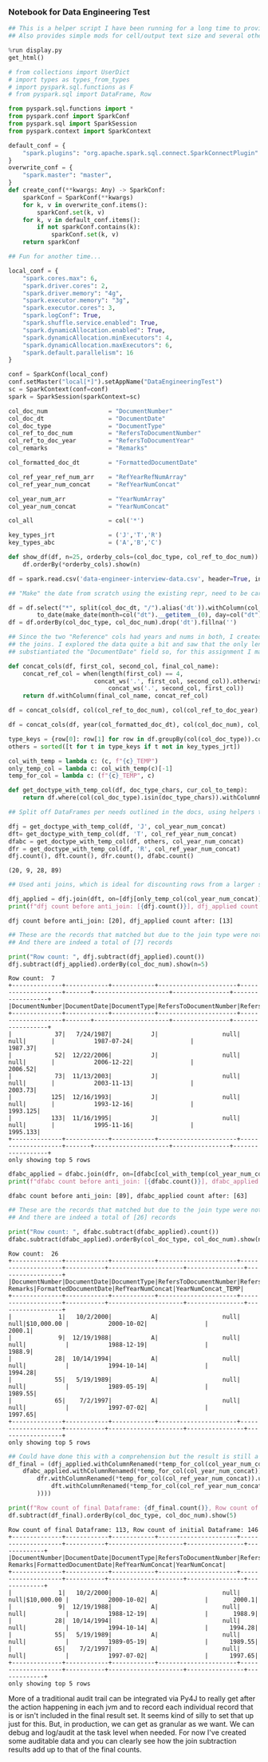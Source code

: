 ### Notebook for Data Engineering Test


```python
## This is a helper script I have been running for a long time to provide as much width as needed (and is practical)
## Also provides simple mods for cell/output text size and several other hacks

%run display.py
get_html()
```


<style>.output_text { font-size: 14px; }.CodeMirror { font-size: 14px; }.container { width: 90% !important; font-size: 14px; }</style>



```python
# from collections import UserDict
# import types as types_from_types
# import pyspark.sql.functions as F
# from pyspark.sql import DataFrame, Row

from pyspark.sql.functions import *
from pyspark.conf import SparkConf
from pyspark.sql import SparkSession
from pyspark.context import SparkContext
```


```python
default_conf = {
    "spark.plugins": "org.apache.spark.sql.connect.SparkConnectPlugin"
}
overwrite_conf = {
    "spark.master": "master",
}
def create_conf(**kwargs: Any) -> SparkConf:
    sparkConf = SparkConf(**kwargs)
    for k, v in overwrite_conf.items():
        sparkConf.set(k, v)
    for k, v in default_conf.items():
        if not sparkConf.contains(k):
            sparkConf.set(k, v)
    return sparkConf
```


```python
## Fun for another time...

local_conf = {
    "spark.cores.max": 6,
    "spark.driver.cores": 2,
    "spark.driver.memory": "4g",
    "spark.executor.memory": "3g",
    "spark.executor.cores": 3,
    "spark.logConf": True,
    "spark.shuffle.service.enabled": True,
    "spark.dynamicAllocation.enabled": True,
    "spark.dynamicAllocation.minExecutors": 4,
    "spark.dynamicAllocation.maxExecutors": 6,
    "spark.default.parallelism": 16
}

conf = SparkConf(local_conf)
conf.setMaster("local[*]").setAppName("DataEngineeringTest")
sc = SparkContext(conf=conf)
spark = SparkSession(sparkContext=sc)
```


```python
col_doc_num                 = "DocumentNumber"
col_doc_dt                  = "DocumentDate"
col_doc_type                = "DocumentType"
col_ref_to_doc_num          = "RefersToDocumentNumber"
col_ref_to_doc_year         = "RefersToDocumentYear"
col_remarks                 = "Remarks"

col_formatted_doc_dt        = "FormattedDocumentDate"

col_ref_year_ref_num_arr    = "RefYearRefNumArray"
col_ref_year_num_concat     = "RefYearNumConcat"

col_year_num_arr            = "YearNumArray"
col_year_num_concat         = "YearNumConcat"

col_all                     = col('*')

key_types_jrt               = ('J','T','R')
key_types_abc               = ('A','B','C')
```


```python
def show_df(df, n=25, orderby_cols=(col_doc_type, col_ref_to_doc_num)):
    df.orderBy(*orderby_cols).show(n)
```


```python
df = spark.read.csv('data-engineer-interview-data.csv', header=True, inferSchema=True, samplingRatio=0.5)
```


```python
## "Make" the date from scratch using the existing repr, need to be careful of M/d/yyy vs. MM/dd/yyyy (e.g.)

df = df.select("*", split(col_doc_dt, "/").alias('dt')).withColumn(col_formatted_doc_dt,
        to_date(make_date(month=col("dt").__getitem__(0), day=col("dt").__getitem__(1), year=col("dt").__getitem__(2)), 'MM/dd/yyyy'))
df = df.orderBy(col_doc_type, col_doc_num).drop('dt').fillna('')
```


```python
## Since the two "Reference" cols had years and nums in both, I created this func() to ensure the year was first in the concatenation of "year.num" being handy later for
## the joins. I explored the data quite a bit and saw that the only length 4 entries between the two "Reference" cols were also within the min/max range of years that 
## substiantiated the "DocumentDate" field so, for this assignment I made the assumption that they had been entered in the opposing fields occasionally, as mentioned

def concat_cols(df, first_col, second_col, final_col_name):
    concat_ref_col = when(length(first_col) == 4,
                        concat_ws('.', first_col, second_col)).otherwise(
                            concat_ws('.', second_col, first_col))
    return df.withColumn(final_col_name, concat_ref_col)

df = concat_cols(df, col(col_ref_to_doc_num), col(col_ref_to_doc_year), col_ref_year_num_concat)
```


```python
df = concat_cols(df, year(col_formatted_doc_dt), col(col_doc_num), col_year_num_concat)
```


```python
type_keys = {row[0]: row[1] for row in df.groupBy(col(col_doc_type)).count().collect()}.keys()
others = sorted([t for t in type_keys if t not in key_types_jrt])

col_with_temp = lambda c: (c, f"{c}_TEMP")
only_temp_col = lambda c: col_with_temp(c)[-1]
temp_for_col = lambda c: (f"{c}_TEMP", c)
```


```python
def get_doctype_with_temp_col(df, doc_type_chars, cur_col_to_temp):
    return df.where(col(col_doc_type).isin(doc_type_chars)).withColumnRenamed(*col_with_temp(cur_col_to_temp))
```


```python
## Split off DataFrames per needs outlined in the docs, using helpers to make subsequent joins easier

dfj = get_doctype_with_temp_col(df, 'J', col_year_num_concat)
dft= get_doctype_with_temp_col(df, 'T', col_ref_year_num_concat)
dfabc = get_doctype_with_temp_col(df, others, col_year_num_concat)
dfr = get_doctype_with_temp_col(df, 'R', col_ref_year_num_concat)
dfj.count(), dft.count(), dfr.count(), dfabc.count()
```




    (20, 9, 28, 89)




```python
## Used anti joins, which is ideal for discounting rows from a larger spread, but it works fine this way also with union reconstruction later

dfj_applied = dfj.join(dft, on=[dfj[only_temp_col(col_year_num_concat)] == dft[only_temp_col(col_ref_year_num_concat)]], how="left_anti")
print(f"dfj count before anti_join: [{dfj.count()}], dfj_applied count after: [{dfj_applied.count()}]")
```

    dfj count before anti_join: [20], dfj_applied count after: [13]



```python
## These are the records that matched but due to the join type were not included in the result
## And there are indeed a total of [7] records

print("Row count: ", dfj.subtract(dfj_applied).count())
dfj.subtract(dfj_applied).orderBy(col_doc_num).show(n=5)
```

    Row count:  7
    +--------------+------------+------------+----------------------+--------------------+-------+---------------------+----------------+------------------+
    |DocumentNumber|DocumentDate|DocumentType|RefersToDocumentNumber|RefersToDocumentYear|Remarks|FormattedDocumentDate|RefYearNumConcat|YearNumConcat_TEMP|
    +--------------+------------+------------+----------------------+--------------------+-------+---------------------+----------------+------------------+
    |            37|   7/24/1987|           J|                  null|                null|       |           1987-07-24|                |           1987.37|
    |            52|  12/22/2006|           J|                  null|                null|       |           2006-12-22|                |           2006.52|
    |            73|  11/13/2003|           J|                  null|                null|       |           2003-11-13|                |           2003.73|
    |           125|  12/16/1993|           J|                  null|                null|       |           1993-12-16|                |          1993.125|
    |           133|  11/16/1995|           J|                  null|                null|       |           1995-11-16|                |          1995.133|
    +--------------+------------+------------+----------------------+--------------------+-------+---------------------+----------------+------------------+
    only showing top 5 rows
    



```python
dfabc_applied = dfabc.join(dfr, on=[dfabc[col_with_temp(col_year_num_concat)[-1]] == dfr[col_with_temp(col_ref_year_num_concat)[-1]]], how="left_anti")
print(f"dfabc count before anti_join: [{dfabc.count()}], dfabc_applied count after: [{dfabc_applied.count()}]")
```

    dfabc count before anti_join: [89], dfabc_applied count after: [63]



```python
## These are the records that matched but due to the join type were not included in the result
## And there are indeed a total of [26] records

print("Row count: ", dfabc.subtract(dfabc_applied).count())
dfabc.subtract(dfabc_applied).orderBy(col_doc_type, col_doc_num).show(n=5)
```

    Row count:  26
    +--------------+------------+------------+----------------------+--------------------+-----------+---------------------+----------------+------------------+
    |DocumentNumber|DocumentDate|DocumentType|RefersToDocumentNumber|RefersToDocumentYear|    Remarks|FormattedDocumentDate|RefYearNumConcat|YearNumConcat_TEMP|
    +--------------+------------+------------+----------------------+--------------------+-----------+---------------------+----------------+------------------+
    |             1|   10/2/2000|           A|                  null|                null|$10,000.00 |           2000-10-02|                |            2000.1|
    |             9|  12/19/1988|           A|                  null|                null|           |           1988-12-19|                |            1988.9|
    |            28|  10/14/1994|           A|                  null|                null|           |           1994-10-14|                |           1994.28|
    |            55|   5/19/1989|           A|                  null|                null|           |           1989-05-19|                |           1989.55|
    |            65|    7/2/1997|           A|                  null|                null|           |           1997-07-02|                |           1997.65|
    +--------------+------------+------------+----------------------+--------------------+-----------+---------------------+----------------+------------------+
    only showing top 5 rows
    



```python
## Could have done this with a comprehension but the result is still a Potato
df_final = (dfj_applied.withColumnRenamed(*temp_for_col(col_year_num_concat)).union(
    dfabc_applied.withColumnRenamed(*temp_for_col(col_year_num_concat)).union(
        dfr.withColumnRenamed(*temp_for_col(col_ref_year_num_concat)).union(
            dft.withColumnRenamed(*temp_for_col(col_ref_year_num_concat))
        ))))
```


```python
print(f"Row count of final Dataframe: {df_final.count()}, Row count of initial Dataframe: {df.count()}")
df.subtract(df_final).orderBy(col_doc_type, col_doc_num).show(5)
```

    Row count of final Dataframe: 113, Row count of initial Dataframe: 146
    +--------------+------------+------------+----------------------+--------------------+-----------+---------------------+----------------+-------------+
    |DocumentNumber|DocumentDate|DocumentType|RefersToDocumentNumber|RefersToDocumentYear|    Remarks|FormattedDocumentDate|RefYearNumConcat|YearNumConcat|
    +--------------+------------+------------+----------------------+--------------------+-----------+---------------------+----------------+-------------+
    |             1|   10/2/2000|           A|                  null|                null|$10,000.00 |           2000-10-02|                |       2000.1|
    |             9|  12/19/1988|           A|                  null|                null|           |           1988-12-19|                |       1988.9|
    |            28|  10/14/1994|           A|                  null|                null|           |           1994-10-14|                |      1994.28|
    |            55|   5/19/1989|           A|                  null|                null|           |           1989-05-19|                |      1989.55|
    |            65|    7/2/1997|           A|                  null|                null|           |           1997-07-02|                |      1997.65|
    +--------------+------------+------------+----------------------+--------------------+-----------+---------------------+----------------+-------------+
    only showing top 5 rows
    


More of a traditional audit trail can be integrated via Py4J to really get after the action happening in each jvm and to record each individual record that is or isn't included in the final result set. It seems kind of silly to set that up just for this. But, in production, we can get as granular as we want. We can debug and log/audit at the task level when needed. For now I've created some auditable data and you can clearly see how the join subtraction results add up to that of the final counts.
